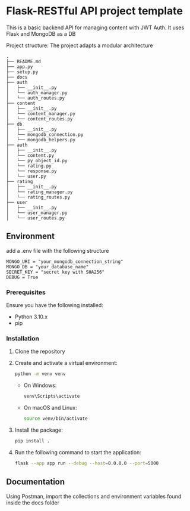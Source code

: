 # Flask-RESTful API project template

This is a basic backend API for managing content with JWT Auth. It uses Flask and MongoDB as a DB

Project structure:
The project adapts a modular architecture

```
.
├── README.md
├── app.py
├── setup.py
├── docs
├── auth
│   ├── __init__.py
│   └── auth_manager.py
│   └── auth_routes.py
├── content
│   ├── __init__.py
│   └── content_manager.py
│   └── content_routes.py
├── db
│   ├── __init__.py
│   └── mongodb_connection.py
│   └── mongodb_helpers.py
├── auth
│   ├── __init__.py
│   └── content.py
│   └── py_object_id.py
│   └── rating.py
│   └── response.py
│   └── user.py
├── rating
│   ├── __init__.py
│   └── rating_manager.py
│   └── rating_routes.py
├── user
│   ├── __init__.py
│   └── user_manager.py
│   └── user_routes.py
```

## Environment

add a .env file with the following structure

```
MONGO_URI = "your_mongodb_connection_string"
MONGO_DB = "your_database_name"
SECRET_KEY = "secret key with SHA256"
DEBUG = True
```

### Prerequisites
Ensure you have the following installed:
- Python 3.10.x
- pip

### Installation

1. Clone the repository

2. Create and activate a virtual environment:
    ```bash
    python -m venv venv
    ```

    - On Windows:
        ```bash
        venv\Scripts\activate
        ```

    - On macOS and Linux:
        ```bash
        source venv/bin/activate
        ```

3. Install the package:
    ```bash
    pip install .
    ```

4. Run the following command to start the application:
    ```bash
    flask --app app run --debug --host=0.0.0.0 --port=5000
    ```

## Documentation

Using Postman, import the collections and environment variables found inside the docs folder

